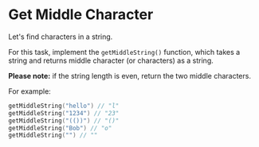 # Get Middle Character

Let's find characters in a string.

For this task, implement the `getMiddleString()` function, which takes a string and returns middle character (or characters) as a string.

**Please note:** if the string length is even, return the two middle characters.

For example:
```kotlin
getMiddleString("hello") // "l"
getMiddleString("1234") // "23"
getMiddleString("(())") // "()"
getMiddleString("Bob") // "o"
getMiddleString("") // ""
```

